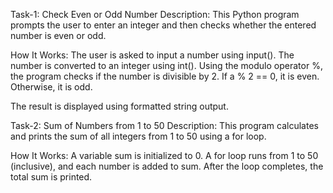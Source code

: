 Task-1: Check Even or Odd Number
Description:
This Python program prompts the user to enter an integer and then checks whether the entered number is even or odd.

How It Works:
The user is asked to input a number using input().
The number is converted to an integer using int().
Using the modulo operator %, the program checks if the number is divisible by 2.
If a % 2 == 0, it is even.
Otherwise, it is odd.

The result is displayed using formatted string output.

Task-2: Sum of Numbers from 1 to 50
Description:
This program calculates and prints the sum of all integers from 1 to 50 using a for loop.

How It Works:
A variable sum is initialized to 0.
A for loop runs from 1 to 50 (inclusive), and each number is added to sum.
After the loop completes, the total sum is printed.
